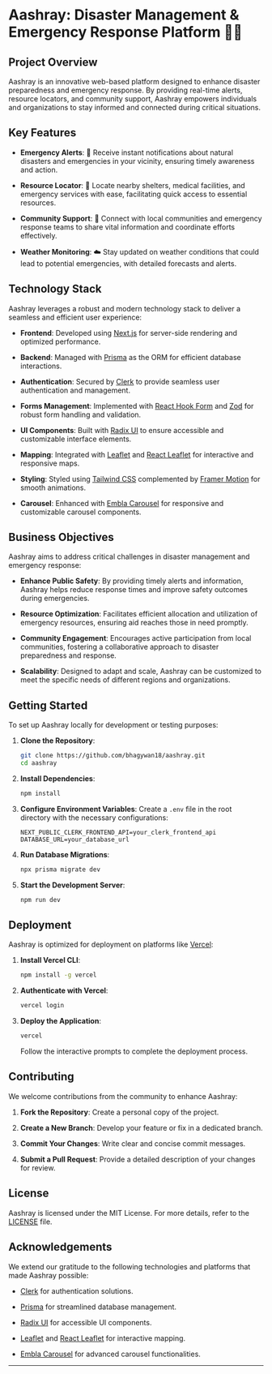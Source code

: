 # Aashray: Disaster Management & Emergency Response Platform 🚨🌐

## Project Overview

Aashray is an innovative web-based platform designed to enhance disaster preparedness and emergency response. By providing real-time alerts, resource locators, and community support, Aashray empowers individuals and organizations to stay informed and connected during critical situations.

## Key Features

- **Emergency Alerts**: 📢 Receive instant notifications about natural disasters and emergencies in your vicinity, ensuring timely awareness and action.

- **Resource Locator**: 🏥 Locate nearby shelters, medical facilities, and emergency services with ease, facilitating quick access to essential resources.

- **Community Support**: 🤝 Connect with local communities and emergency response teams to share vital information and coordinate efforts effectively.

- **Weather Monitoring**: ☁️ Stay updated on weather conditions that could lead to potential emergencies, with detailed forecasts and alerts.

## Technology Stack

Aashray leverages a robust and modern technology stack to deliver a seamless and efficient user experience:

- **Frontend**: Developed using [Next.js](https://nextjs.org/) for server-side rendering and optimized performance.

- **Backend**: Managed with [Prisma](https://www.prisma.io/) as the ORM for efficient database interactions.

- **Authentication**: Secured by [Clerk](https://clerk.dev/) to provide seamless user authentication and management.

- **Forms Management**: Implemented with [React Hook Form](https://react-hook-form.com/) and [Zod](https://zod.dev/) for robust form handling and validation.

- **UI Components**: Built with [Radix UI](https://www.radix-ui.com/) to ensure accessible and customizable interface elements.

- **Mapping**: Integrated with [Leaflet](https://leafletjs.com/) and [React Leaflet](https://react-leaflet.js.org/) for interactive and responsive maps.

- **Styling**: Styled using [Tailwind CSS](https://tailwindcss.com/) complemented by [Framer Motion](https://www.framer.com/motion/) for smooth animations.

- **Carousel**: Enhanced with [Embla Carousel](https://www.embla-carousel.com/) for responsive and customizable carousel components.

## Business Objectives

Aashray aims to address critical challenges in disaster management and emergency response:

- **Enhance Public Safety**: By providing timely alerts and information, Aashray helps reduce response times and improve safety outcomes during emergencies.

- **Resource Optimization**: Facilitates efficient allocation and utilization of emergency resources, ensuring aid reaches those in need promptly.

- **Community Engagement**: Encourages active participation from local communities, fostering a collaborative approach to disaster preparedness and response.

- **Scalability**: Designed to adapt and scale, Aashray can be customized to meet the specific needs of different regions and organizations.

## Getting Started

To set up Aashray locally for development or testing purposes:

1. **Clone the Repository**:
   ```bash
   git clone https://github.com/bhagywan18/aashray.git
   cd aashray
   ```

2. **Install Dependencies**:
   ```bash
   npm install
   ```

3. **Configure Environment Variables**:
   Create a `.env` file in the root directory with the necessary configurations:
   ```
   NEXT_PUBLIC_CLERK_FRONTEND_API=your_clerk_frontend_api
   DATABASE_URL=your_database_url
   ```

4. **Run Database Migrations**:
   ```bash
   npx prisma migrate dev
   ```

5. **Start the Development Server**:
   ```bash
   npm run dev
   ```

## Deployment

Aashray is optimized for deployment on platforms like [Vercel](https://vercel.com/):

1. **Install Vercel CLI**:
   ```bash
   npm install -g vercel
   ```

2. **Authenticate with Vercel**:
   ```bash
   vercel login
   ```

3. **Deploy the Application**:
   ```bash
   vercel
   ```
   Follow the interactive prompts to complete the deployment process.

## Contributing

We welcome contributions from the community to enhance Aashray:

1. **Fork the Repository**: Create a personal copy of the project.

2. **Create a New Branch**: Develop your feature or fix in a dedicated branch.

3. **Commit Your Changes**: Write clear and concise commit messages.

4. **Submit a Pull Request**: Provide a detailed description of your changes for review.

## License

Aashray is licensed under the MIT License. For more details, refer to the [LICENSE](LICENSE) file.

## Acknowledgements

We extend our gratitude to the following technologies and platforms that made Aashray possible:

- [Clerk](https://clerk.dev/) for authentication solutions.

- [Prisma](https://www.prisma.io/) for streamlined database management.

- [Radix UI](https://www.radix-ui.com/) for accessible UI components.

- [Leaflet](https://leafletjs.com/) and [React Leaflet](https://react-leaflet.js.org/) for interactive mapping.

- [Embla Carousel](https://www.embla-carousel.com/) for advanced carousel functionalities.

---
